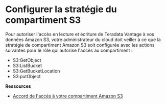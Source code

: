 Configurer la stratégie du compartiment S3
==========================================

Pour autoriser l'accès en lecture et écriture de Teradata Vantage à vos données Amazon S3, votre administrateur du cloud doit veiller à ce que la stratégie de compartiment Amazon S3 soit configurée avec les actions suivantes pour le rôle qui autorise l'accès au compartiment :

-   S3:GetObject
-   S3:ListBucket
-   S3:GetBucketLocation
-   S3:putObject

**Ressources**

-   [Accord de l'accès à votre compartiment Amazon S3](https://docs.teradata.com/search/all?query=Access+to+Your+Amazon+S3+Bucket&content-lang=en-US)
